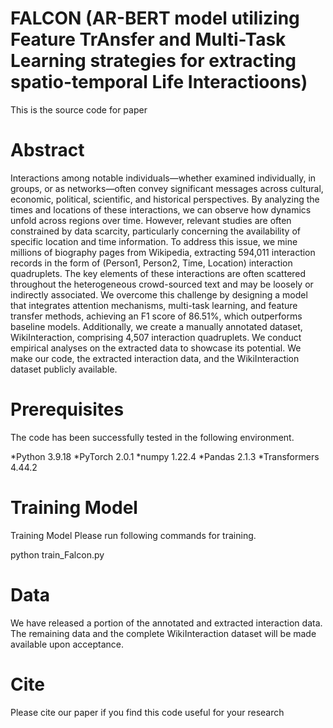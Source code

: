 # FALCON (AR-BERT model utilizing Feature TrAnsfer and Multi-Task Learning strategies for extracting spatio-temporal Life Interactioons)
This is the source code for paper
# Abstract
Interactions among notable individuals—whether examined individually, in groups, or as networks—often convey significant messages across cultural, economic, political, scientific, and historical perspectives. By analyzing the times and locations of these interactions, we can observe how dynamics unfold across regions over time. However, relevant studies are often constrained by data scarcity, particularly concerning the availability of specific location and time information. To address this issue, we mine millions of biography pages from Wikipedia, extracting 594,011 interaction records in the form of (Person1, Person2, Time, Location) interaction quadruplets. The key elements of these interactions are often scattered throughout the heterogeneous crowd-sourced text and may be loosely or indirectly associated. We overcome this challenge by designing a model that integrates attention mechanisms, multi-task learning, and feature transfer methods, achieving an F1 score of 86.51%, which outperforms baseline models.  Additionally, we create a manually annotated dataset, WikiInteraction, comprising 4,507 interaction quadruplets. We conduct empirical analyses on the extracted data to showcase its potential. We make our code, the extracted interaction data, and the WikiInteraction dataset publicly available.

# Prerequisites
The code has been successfully tested in the following environment.

*Python 3.9.18
*PyTorch 2.0.1
*numpy 1.22.4
*Pandas 2.1.3
*Transformers 4.44.2

# Training Model
Training Model
Please run following commands for training.

python train_Falcon.py

# Data
We have released a portion of the annotated and extracted interaction data. The remaining data and the complete WikiInteraction dataset will be made available upon acceptance.

# Cite

Please cite our paper if you find this code useful for your research
